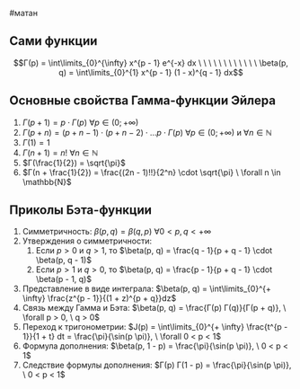 #матан 
## Сами функции
$$Г(p) = \int\limits_{0}^{\infty} x^{p - 1} e^{-x} dx \ \ \ \ \ \ \ \ \ \ \ \ \beta(p, q) = \int\limits_{0}^{1} x^{p - 1} (1 - x)^{q - 1} dx$$

## Основные свойства Гамма-функции Эйлера
1) $Г(p + 1) = p \cdot Г(p) \ \forall p \in (0; + \infty)$
2) $Г(p + n) = (p + n - 1) \cdot (p + n - 2) \cdot \dots p \cdot Г(p) \ \forall p \in (0; + \infty)$ и $\forall n \in \mathbb{N}$
3) $Г(1) = 1$
4) $Г(n + 1) = n! \ \forall n \in \mathbb{N}$
5) $Г(\frac{1}{2}) = \sqrt{\pi}$
6) $Г(n + \frac{1}{2}) = \frac{(2n - 1)!!}{2^n} \cdot \sqrt{\pi} \ \forall n \in \mathbb{N}$

## Приколы Бэта-функции
1) Симметричность: $\beta(p, q) = \beta(q, p) \ \forall 0 < p, q < + \infty$
2) Утверждения о симметричности:
	1) Если $p > 0$ и $q > 1$, то $\beta(p, q) = \frac{q - 1}{p + q - 1} \cdot \beta(p, q - 1)$
	2) Если $p > 1$ и $q > 0$, то $\beta(p, q) = \frac{p - 1}{p + q - 1} \cdot \beta(p - 1, q)$
3) Представление в виде интеграла: $\beta(p, q) = \int\limits_{0}^{+ \infty} \frac{z^{p - 1}}{(1 + z)^{p + q}}dz$
4) Связь между Гамма и Бэта: $\beta(p, q) = \frac{Г(p) Г(q)}{Г(p + q)}, \ \forall p > 0, \ q > 0$
5) Переход к тригонометрии: $J(p) = \int\limits_{0}^{+ \infty} \frac{t^{p - 1}}{1 + t} dt = \frac{\pi}{\sin(p \pi)}, \ \forall 0 < p < 1$
6) Формула дополнения: $\beta(p, 1 - p) = \frac{\pi}{\sin(p \pi)}, \ 0 < p < 1$
7) Следствие формулы дополнения: $Г(p) Г(1 - p) = \frac{\pi}{\sin(p \pi)}, \ 0 < p < 1$